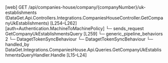 [web] GET /api/companies-house/company/{companyNumber}/uk-establishments  (DataGet.Api.Controllers.Integrations.CompaniesHouseController.GetCompanyUkEstablishments)  [L254–L262] [auth=Authentication.MachineToMachinePolicy]
  └─ sends_request GetCompanyUkEstablishmentsQuery [L259]
    └─ generic_pipeline_behaviors 2
      └─ DatagetTokenSyncBehaviour
      └─ DatagetTokenSyncBehaviour
    └─ handled_by DataGet.Integrations.CompaniesHouse.Api.Queries.GetCompanyUkEstablishmentsQueryHandler.Handle [L15–L24]

